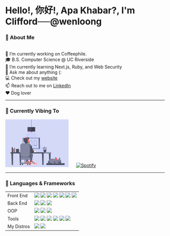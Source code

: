 # Hello!, 你好!, Apa Khabar?, I'm Clifford<s>&nbsp;&nbsp;&nbsp;&nbsp;&nbsp;&nbsp;</s>@wenloong
<h3> 🐶 About Me </h3>

<br>🔭 I’m currently working on Coffeephile.
<br>🎓 B.S. Computer Science @ UC Riverside
<br>🌱 I’m currently learning Next.js, Ruby, and Web Security
<br>💬 Ask me about anything (:
<br>💻 Check out my [website](https://www.cliffordng.com)
<br>📫 Reach out to me on [LinkedIn](https://www.linkedin.com/in/cliffordng)
<br>❤️ Dog lover

<hr>

<h3> 🎵 Currently Vibing To </h3>

<img height="150px" src="https://github.com/wenloong/wenloong/blob/main/frenchie.gif"/> &nbsp;&nbsp;&nbsp;&nbsp;&nbsp;[![Spotify](https://spotify-now-playing.wenloong.vercel.app/api/spotify)](https://open.spotify.com/user/cliffordngwl)

<hr>

<h3> 🔧 Languages & Frameworks </h3>

<table>
  <tr>
    <td>Front End</td>
    <td>
      <img src="https://img.shields.io/badge/-JavaScript-F7DF1C?style=flat-square&logo=javascript&logoColor=black"/>
      <img src="https://img.shields.io/badge/-TypeScript-007ACC?style=flat-square&logo=typescript&logoColor=white"/>
      <img src="https://img.shields.io/badge/-React.js-61DAFB?style=flat-square&logo=react&logoColor=black"/>
      <img src="https://img.shields.io/badge/-Ruby-CC0000?style=flat-square&logo=ruby&logoColor=white"/>
      <img src="https://img.shields.io/badge/-HTML5-%23E44D27?style=flat-square&logo=html5&logoColor=ffffff"/>
      <img src="https://img.shields.io/badge/-CSS3-%231572B6?style=flat-square&logo=css3"/>
      <img src="https://img.shields.io/badge/-Sass-%23CC6699?style=flat-square&logo=sass&logoColor=ffffff"/>
    </td>
  </tr>
    <td>Back End</td>
    <td>
      <img src="https://img.shields.io/badge/-MongoDB-12924F?style=flat-square&logo=mongodb&logoColor=ffffff"/>
      <img src="https://img.shields.io/badge/-Postgres-0064a5?style=flat-square&logo=postgresql&logoColor=ffffff"/>
      <img src="https://img.shields.io/badge/-Hadoop-D1A162?style=flat-square&logo=apache&logoColor=ffffff"/>
    </td>
  </tr>
  <tr>
    <td>OOP</td>
    <td>
      <img src="http://img.shields.io/badge/-C++-A8B9CC?style=flat-square&logo=c%2B%2B&logoColor=black"/>
      <img src="https://img.shields.io/badge/-Java-5382A1?style=flat-square&logo=java"/>
      <img src="https://img.shields.io/badge/-Python-4B8BBE?style=flat-square&logo=python&logoColor=ffffff"/>
      </td>
  </tr>
  <tr>
    <td>Tools</td>
    <td>
      <img src="https://img.shields.io/badge/-Nodejs-026E00?style=flat-square&logo=Node.js&logoColor=ffffff"/>
      <img src="https://img.shields.io/badge/-Jupyter Notebook-DD4814?style=flat-square&logo=jupyter&logoColor=ffffff"/>
      <img src="https://img.shields.io/badge/-Vim-228B22?style=flat-square&logo=vim&logoColor=ffffff"/>
      <img src="https://img.shields.io/badge/-Git-%23F05032?style=flat-square&logo=git&logoColor=ffffff"/>
      <img src="https://img.shields.io/badge/-GitHub-181717?style=flat-square&logo=github"/>
      <img src="https://img.shields.io/badge/-Firebase-FFCA28?style=flat-square&logo=firebase&logoColor=black"/>
    </td>
  </tr>
  <tr>
    <td>My Distros</td>
    <td>
      <img src="https://img.shields.io/badge/-Arch Linux-1793D1?style=flat-square&logo=arch-linux&logoColor=white"/>
      <img src="https://img.shields.io/badge/-Ubuntu-DD4814?style=flat-square&logo=ubuntu&logoColor=white"/>
    </td>
  </tr>
<table>
